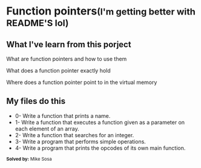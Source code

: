 <h1>Function pointers<small>(I'm getting better with README'S lol)</small></h1>
<h2>What I've learn from this porject</h2>
<p>What are function pointers and how to use them</p>
<p>What does a function pointer exactly hold</p>
<p>Where does a function pointer point to in the virtual memory</p>
<h2>My files do this</h2>
<ul>
<li>0- Write a function that prints a name.</li>
<li>1- Write a function that executes a function given as a parameter on each element of an array.</li>
<li>2- Write a function that searches for an integer.</li>
<li>3- Write a program that performs simple operations.</li>
<li>4- Write a program that prints the opcodes of its own main function.</li>
</ul>
<small><strong>Solved by:</strong> Mike Sosa</small>
